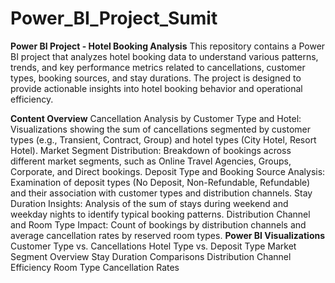 # Power_BI_Project_Sumit
**Power BI Project - Hotel Booking Analysis**
This repository contains a Power BI project that analyzes hotel booking data to understand various patterns, trends, and key performance metrics related to cancellations, customer types, booking sources, and stay durations. The project is designed to provide actionable insights into hotel booking behavior and operational efficiency.

**Content Overview**
Cancellation Analysis by Customer Type and Hotel: Visualizations showing the sum of cancellations segmented by customer types (e.g., Transient, Contract, Group) and hotel types (City Hotel, Resort Hotel).
Market Segment Distribution: Breakdown of bookings across different market segments, such as Online Travel Agencies, Groups, Corporate, and Direct bookings.
Deposit Type and Booking Source Analysis: Examination of deposit types (No Deposit, Non-Refundable, Refundable) and their association with customer types and distribution channels.
Stay Duration Insights: Analysis of the sum of stays during weekend and weekday nights to identify typical booking patterns.
Distribution Channel and Room Type Impact: Count of bookings by distribution channels and average cancellation rates by reserved room types.
**Power BI Visualizations**
Customer Type vs. Cancellations
Hotel Type vs. Deposit Type
Market Segment Overview
Stay Duration Comparisons
Distribution Channel Efficiency
Room Type Cancellation Rates

